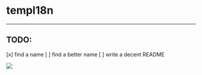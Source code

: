 # templ18n
---

## TODO:
 [x] find a name
 [ ] find a better name
 [ ] write a decent README

![](http://i.giphy.com/Yl5aO3gdVfsQ0.gif)